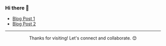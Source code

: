 ### Hi there 👋

<!--
**Himanshu-dev-web/Himanshu-dev-web** is a ✨ _special_ ✨ repository because its `README.md` (this file) appears on your GitHub profile.

Here are some ideas to get you started:
<p align="center">
  <img src="https://github.com/your-username/your-username/blob/main/assets/profile-banner.png" alt="Profile Banner">
</p>

<h1 align="center">Hi there, I'm [Your Name] 👋</h1>

<p align="center">
  A passionate [Your Occupation] from [Your Location].
</p>

<p align="center">
  <a href="https://www.linkedin.com/in/your-username/">
    <img src="https://img.shields.io/badge/LinkedIn-%230A66C2.svg?&style=for-the-badge&logo=LinkedIn&logoColor=white" alt="LinkedIn">
  </a>
  <a href="https://twitter.com/your-username">
    <img src="https://img.shields.io/badge/Twitter-%231DA1F2.svg?&style=for-the-badge&logo=Twitter&logoColor=white" alt="Twitter">
  </a>
  <a href="https://www.instagram.com/your-username/">
    <img src="https://img.shields.io/badge/Instagram-%23E4405F.svg?&style=for-the-badge&logo=Instagram&logoColor=white" alt="Instagram">
  </a>
  <a href="https://your-website.com">
    <img src="https://img.shields.io/badge/Website-%23117AC9.svg?&style=for-the-badge&logo=Google-Chrome&logoColor=white" alt="Website">
  </a>
</p>

---

## 🚀 About Me

- 🌱 I’m currently learning [Your Current Learning Focus].
- 👯 I’m looking to collaborate on [Your Open Source Project].
- 💬 Ask me about [Your Area of Expertise].
- 📫 How to reach me: [Your Email Address].
- 😄 Pronouns: [Your Pronouns].

---

## 🛠️ Tech Stack

![Tech Stack](https://img.shields.io/badge/Tech%20Stack-%23000000.svg?&style=for-the-badge)

- ⚙️ [Technology 1]
- ⚙️ [Technology 2]
- ⚙️ [Technology 3]

---

## 📊 GitHub Stats

![GitHub Stats](https://github-readme-stats.vercel.app/api?username=your-username&show_icons=true&hide_title=true&hide_border=true&bg_color=000000&text_color=FFFFFF&icon_color=FFFFFF)

![Top Languages](https://github-readme-stats.vercel.app/api/top-langs/?username=your-username&layout=compact&hide_title=true&hide_border=true&bg_color=000000&text_color=FFFFFF)

---

## 📝 Latest Blog Posts

<!-- BLOG-POST-LIST:START -->
- [Blog Post 1](https://your-blog.com/post1)
- [Blog Post 2](https://your-blog.com/post2)
<!-- BLOG-POST-LIST:END -->

---

<p align="center">
  Thanks for visiting! Let's connect and collaborate. 😊
</p>
